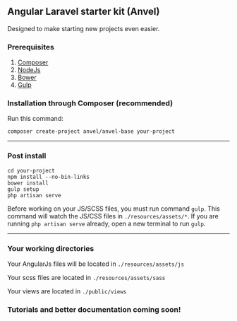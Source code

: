 ## Angular Laravel starter kit (Anvel)

Designed to make starting new projects even easier.

### Prerequisites

1. <a href="//getcomposer.org">Composer</a>
2. <a href="//nodejs.org">NodeJs</a>
3. <a href="//www.npmjs.com/package/bower">Bower</a>
4. <a href="//www.npmjs.com/package/bower">Gulp</a>

### Installation through Composer (recommended)

Run this command:

```
composer create-project anvel/anvel-base your-project
```

<hr>

### Post install

```
cd your-project
npm install --no-bin-links
bower install
gulp setup
php artisan serve
```

Before working on your JS/SCSS files, you must run command `gulp`. This command will watch the JS/CSS files in `./resources/assets/*`. If you are running `php artisan serve` already, open a new terminal to run `gulp`.

<hr>

### Your working directories

Your AngularJs files will be located in `./resources/assets/js`

Your scss files are located in `./resources/assets/sass`

Your views are located in `./public/views`

### Tutorials and better documentation coming soon!
